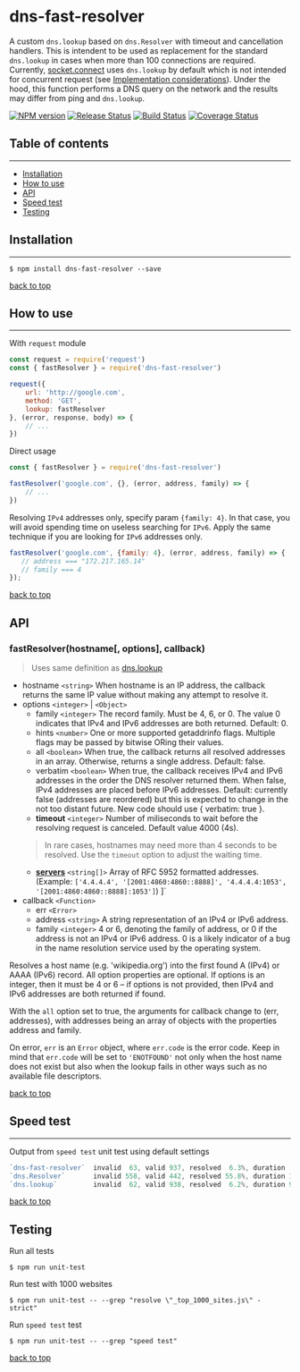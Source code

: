 # dns-fast-resolver
A custom `dns.lookup` based on `dns.Resolver` with timeout and cancellation handlers.
This is intendent to be used as replacement for the standard `dns.lookup` in cases when more than 100 connections are required. Currently, [socket.connect](https://nodejs.org/api/net.html#net_socket_connect_options_connectlistener) uses `dns.lookup` by default which is not intended for concurrent request (see [Implementation considerations](https://nodejs.org/api/dns.html#dns_implementation_considerations)).
Under the hood, this function performs a DNS query on the network and the results may differ from ping and `dns.lookup`.

[![NPM version](https://img.shields.io/npm/v/dns-fast-resolver.svg)](https://www.npmjs.com/package/dns-fast-resolver)
[![Release Status](https://github.com/boseca/workflows/NPM%20Release/badge.svg)](https://github.com/boseca/dns-fast-resolver/releases)
[![Build Status](https://travis-ci.org/boseca/dns-fast-resolver.svg?branch=main)](https://travis-ci.org/boseca/dns-fast-resolver)
[![Coverage Status](https://coveralls.io/repos/github/boseca/dns-fast-resolver/badge.svg?branch=main)](https://coveralls.io/github/boseca/dns-fast-resolver?branch=main)


## Table of contents
---
- [Installation](#installation)
- [How to use](#how-to-use)
- [API](#api)
- [Speed test](#speed-test)
- [Testing](#testing)


## Installation
---
```
$ npm install dns-fast-resolver --save
```
[back to top](#table-of-contents)


## How to use
---

With `request` module
```js
const request = require('request')
const { fastResolver } = require('dns-fast-resolver')

request({
    url: 'http://google.com',
    method: 'GET',
    lookup: fastResolver
}, (error, response, body) => {
    // ...
})
```

Direct usage
```js
const { fastResolver } = require('dns-fast-resolver')

fastResolver('google.com', {}, (error, address, family) => {
    // ...
})
```

Resolving `IPv4` addresses only,  specify param `{family: 4}`. In that case, you will avoid 
spending time on useless searching for `IPv6`. Apply the same technique if you are looking for `IPv6` addresses only. 

```js
fastResolver('google.com', {family: 4}, (error, address, family) => {
   // address === "172.217.165.14"
   // family === 4
});
```

[back to top](#table-of-contents)

## API
### fastResolver(hostname[, options], callback)   
> Uses same definition as [dns.lookup](https://nodejs.org/api/dns.html#dns_dns_lookup_hostname_options_callback)

* hostname `<string>` When hostname is an IP address, the callback returns the same IP value without making any attempt to resolve it.
* options `<integer>` | `<Object>`
    - family `<integer>` The record family. Must be 4, 6, or 0. The value 0 indicates that IPv4 and IPv6 addresses are both returned. Default: 0.
    - hints `<number>` One or more supported getaddrinfo flags. Multiple flags may be passed by bitwise ORing their values.
    - all `<boolean>` When true, the callback returns all resolved addresses in an array. Otherwise, returns a single address. Default: false.
    - verbatim `<boolean>` When true, the callback receives IPv4 and IPv6 addresses in the order the DNS resolver returned them. When false, IPv4 addresses are placed before IPv6 addresses. Default: currently false (addresses are reordered) but this is expected to change in the not too distant future. New code should use { verbatim: true }.
    - **timeout** `<integer>` Number of miliseconds to wait before the resolving request is canceled. Default value 4000 (4s).
    >In rare cases, hostnames may need more than 4 seconds to be resolved. Use the `timeout` option to adjust the waiting time.
    - **[servers](https://nodejs.org/api/dns.html#dns_dns_setservers_servers)** `<string[]>` Array of RFC 5952 formatted addresses. (Example: `['4.4.4.4', '[2001:4860:4860::8888]', '4.4.4.4:1053', '[2001:4860:4860::8888]:1053']`)
]`
* callback `<Function>`
    - err `<Error>`
    - address `<string>` A string representation of an IPv4 or IPv6 address.
    - family `<integer>` 4 or 6, denoting the family of address, or 0 if the address is not an IPv4 or IPv6 address. 0 is a likely indicator of a bug in the name resolution service used by the operating system.

Resolves a host name (e.g. 'wikipedia.org') into the first found A (IPv4) or AAAA (IPv6) record. All option properties are optional. If options is an integer, then it must be 4 or 6 – if options is not provided, then IPv4 and IPv6 addresses are both returned if found.

With the `all` option set to true, the arguments for callback change to (err, addresses), with addresses being an array of objects with the properties address and family.

On error, `err` is an `Error` object, where `err.code` is the error code. Keep in mind that `err.code` will be set to `'ENOTFOUND'` not only when the host name does not exist but also when the lookup fails in other ways such as no available file descriptors.


[back to top](#table-of-contents)

## Speed test
---
Output from `speed test` unit test using default settings
```js
`dns-fast-resolver`  invalid  63, valid 937, resolved  6.3%, duration  3.96s
`dns.Resolver`       invalid 558, valid 442, resolved 55.8%, duration 10.41s
`dns.lookup`         invalid  62, valid 938, resolved  6.2%, duration 93.86s
```
[back to top](#table-of-contents)

## Testing
Run all tests
```
$ npm run unit-test
```

Run test with 1000 websites
```
$ npm run unit-test -- --grep "resolve \"_top_1000_sites.js\" - strict"
```

Run `speed test` test
```
$ npm run unit-test -- --grep "speed test"
```

[back to top](#table-of-contents)
